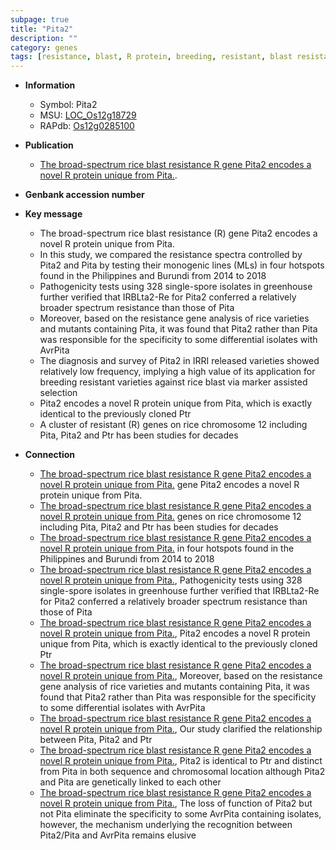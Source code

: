 ```yaml
---
subpage: true
title: "Pita2"
description: ""
category: genes
tags: [resistance, blast, R protein, breeding, resistant, blast resistance]
---
```


* **Information**  
    + Symbol: Pita2  
    + MSU: [LOC_Os12g18729](http://rice.plantbiology.msu.edu/cgi-bin/ORF_infopage.cgi?orf=LOC_Os12g18729)  
    + RAPdb: [Os12g0285100](http://rapdb.dna.affrc.go.jp/viewer/gbrowse_details/irgsp1?name=Os12g0285100)  

* **Publication**  
    + [The broad-spectrum rice blast resistance R gene Pita2 encodes a novel R protein unique from Pita.](N+Y).

* **Genbank accession number**  

* **Key message**  
    + The broad-spectrum rice blast resistance (R) gene Pita2 encodes a novel R protein unique from Pita.
    + In this study, we compared the resistance spectra controlled by Pita2 and Pita by testing their monogenic lines (MLs) in four hotspots found in the Philippines and Burundi from 2014 to 2018
    + Pathogenicity tests using 328 single-spore isolates in greenhouse further verified that IRBLta2-Re for Pita2 conferred a relatively broader spectrum resistance than those of Pita
    + Moreover, based on the resistance gene analysis of rice varieties and mutants containing Pita, it was found that Pita2 rather than Pita was responsible for the specificity to some differential isolates with AvrPita
    + The diagnosis and survey of Pita2 in IRRI released varieties showed relatively low frequency, implying a high value of its application for breeding resistant varieties against rice blast via marker assisted selection
    + Pita2 encodes a novel R protein unique from Pita, which is exactly identical to the previously cloned Ptr
    + A cluster of resistant (R) genes on rice chromosome 12 including Pita, Pita2 and Ptr has been studies for decades

* **Connection**  
    + [The broad-spectrum rice blast resistance R gene Pita2 encodes a novel R protein unique from Pita.](R) gene Pita2 encodes a novel R protein unique from Pita.
    + [The broad-spectrum rice blast resistance R gene Pita2 encodes a novel R protein unique from Pita.](R) genes on rice chromosome 12 including Pita, Pita2 and Ptr has been studies for decades
    + [The broad-spectrum rice blast resistance R gene Pita2 encodes a novel R protein unique from Pita.](MLs) in four hotspots found in the Philippines and Burundi from 2014 to 2018
    + [The broad-spectrum rice blast resistance R gene Pita2 encodes a novel R protein unique from Pita.](http://www.ncbi.nlm.nih.gov/pubmed?term=The+broad-spectrum+rice+blast+resistance+R+gene+Pita2+encodes+a+novel+R+protein+unique+from+Pita.%5BTitle%5D),  Pathogenicity tests using 328 single-spore isolates in greenhouse further verified that IRBLta2-Re for Pita2 conferred a relatively broader spectrum resistance than those of Pita
    + [The broad-spectrum rice blast resistance R gene Pita2 encodes a novel R protein unique from Pita.](http://www.ncbi.nlm.nih.gov/pubmed?term=The+broad-spectrum+rice+blast+resistance+R+gene+Pita2+encodes+a+novel+R+protein+unique+from+Pita.%5BTitle%5D),  Pita2 encodes a novel R protein unique from Pita, which is exactly identical to the previously cloned Ptr
    + [The broad-spectrum rice blast resistance R gene Pita2 encodes a novel R protein unique from Pita.](http://www.ncbi.nlm.nih.gov/pubmed?term=The+broad-spectrum+rice+blast+resistance+R+gene+Pita2+encodes+a+novel+R+protein+unique+from+Pita.%5BTitle%5D),  Moreover, based on the resistance gene analysis of rice varieties and mutants containing Pita, it was found that Pita2 rather than Pita was responsible for the specificity to some differential isolates with AvrPita
    + [The broad-spectrum rice blast resistance R gene Pita2 encodes a novel R protein unique from Pita.](http://www.ncbi.nlm.nih.gov/pubmed?term=The+broad-spectrum+rice+blast+resistance+R+gene+Pita2+encodes+a+novel+R+protein+unique+from+Pita.%5BTitle%5D), Our study clarified the relationship between Pita, Pita2 and Ptr
    + [The broad-spectrum rice blast resistance R gene Pita2 encodes a novel R protein unique from Pita.](http://www.ncbi.nlm.nih.gov/pubmed?term=The+broad-spectrum+rice+blast+resistance+R+gene+Pita2+encodes+a+novel+R+protein+unique+from+Pita.%5BTitle%5D),  Pita2 is identical to Ptr and distinct from Pita in both sequence and chromosomal location although Pita2 and Pita are genetically linked to each other
    + [The broad-spectrum rice blast resistance R gene Pita2 encodes a novel R protein unique from Pita.](http://www.ncbi.nlm.nih.gov/pubmed?term=The+broad-spectrum+rice+blast+resistance+R+gene+Pita2+encodes+a+novel+R+protein+unique+from+Pita.%5BTitle%5D),  The loss of function of Pita2 but not Pita eliminate the specificity to some AvrPita containing isolates, however, the mechanism underlying the recognition between Pita2/Pita and AvrPita remains elusive



